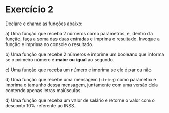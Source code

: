 # Exercício 2
Declare e chame as funções abaixo:

a) Uma função que receba 2 números como parâmetros, e, dentro da função, faça a soma das duas entradas e imprima o resultado. Invoque a função e imprima no console o resultado.

b) Uma função que recebe 2 números e imprime um booleano que informa se o primeiro número é **maior ou igual** ao segundo.

c) Uma função que receba um número e imprima se ele é par ou não

d) Uma função que recebe uma mensagem (`string`) como parâmetro e imprima o tamanho dessa mensagem, juntamente com uma versão dela contendo apenas letras maiúsculas.

d) Uma função que receba um valor de salário e retorne o valor com o desconto 10% referente ao INSS.


